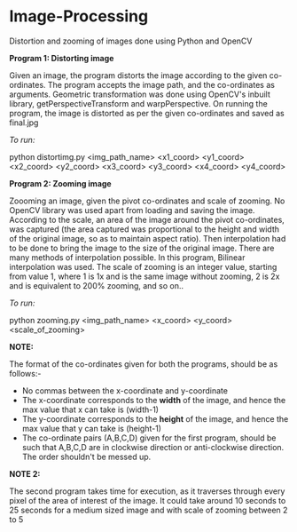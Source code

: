 # Image-Processing
Distortion and zooming of images done using Python and OpenCV


**Program 1: Distorting image**

Given an image, the program distorts the image according to the given co-ordinates. The program accepts the image path, and the co-ordinates as arguments. Geometric transformation was done using OpenCV's inbuilt library, getPerspectiveTransform and warpPerspective.
On running the program, the image is distorted as per the given co-ordinates and saved as final.jpg

_To run:_

python distortimg.py <img_path_name> <x1_coord> <y1_coord> <x2_coord> <y2_coord> <x3_coord> <y3_coord> <x4_coord> <y4_coord>



**Program 2: Zooming image**

Zoooming an image, given the pivot co-ordinates and scale of zooming. No OpenCV library was used apart from loading and saving the image. According to the scale, an area of the image around the pivot co-ordinates, was captured (the area captured was proportional to the height and width of the original image, so as to maintain aspect ratio). Then interpolation had to be done to bring the image to the size of the original image. There are many methods of interpolation possible. In this program, Bilinear interpolation was used. The scale of zooming is an integer value, starting from value 1, where 1 is 1x and is the same image without zooming, 2 is 2x and is equivalent to 200% zooming, and so on..

_To run:_

python zooming.py <img_path_name> <x_coord> <y_coord> <scale_of_zooming>

**NOTE:** 

The format of the co-ordinates given for both the programs, should be as follows:-

- No commas between the x-coordinate and y-coordinate
- The x-coordinate corresponds to the **width** of the image, and hence the max value that x can take is (width-1)
- The y-coordinate corresponds to the **height** of the image, and hence the max value that y can take is (height-1)
- The co-ordinate pairs (A,B,C,D) given for the first program, should be such that A,B,C,D are in clockwise direction or anti-clockwise direction. The order shouldn't be messed up.

**NOTE 2:**

The second program takes time for execution, as it traverses through every pixel of the area of interest of the image. It could take around 10 seconds to 25 seconds for a medium sized image and with scale of zooming between 2 to 5
